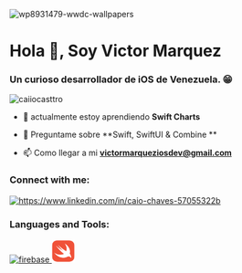 

![wp8931479-wwdc-wallpapers](https://sqrevjfizglmjxxfuvxy.supabase.co/storage/v1/object/sign/Talhua/Banner.png?token=eyJhbGciOiJIUzI1NiIsInR5cCI6IkpXVCJ9.eyJ1cmwiOiJUYWxodWEvQmFubmVyLnBuZyIsImlhdCI6MTcxNzI1MjE2OCwiZXhwIjoxNzQ4Nzg4MTY4fQ.Y70WvBgThqp0mwRxajUtvIamt3tMYADkAj1OflMR5_A&t=2024-06-01T14%3A29%3A21.979Z)


<h1 align="left">Hola 👋, Soy Victor Marquez</h1>
<h3 align="left">Un curioso desarrollador de iOS de Venezuela. 😁</h3>

<p align="left"> <img src="https://komarev.com/ghpvc/?username=victorsheepman&label=Profile%20views&color=0e75b6&style=flat" alt="caiiocasttro" /> </p>

<!-- - 🔭 I’m currently working on [Eventz Project](https://github.com/caiiocasttro/Eventz.git) -->

- 🌱 actualmente estoy aprendiendo **Swift Charts**

- 💬 Preguntame sobre **Swift, SwiftUI & Combine **

- 📫 Como llegar a mi **victormarqueziosdev@gmail.com**

<h3 align="left">Connect with me:</h3>
<p align="left">
<a href="https://www.linkedin.com/in/victor-marquez01/" target="blank"><img align="center" src="https://raw.githubusercontent.com/rahuldkjain/github-profile-readme-generator/master/src/images/icons/Social/linked-in-alt.svg" alt="https://www.linkedin.com/in/caio-chaves-57055322b" height="30" width="40" /></a>
</p>

<h3 align="left">Languages and Tools:</h3>
<p align="left"> <a href="https://developer.apple.com/xcode/swiftui/" target="_blank" rel="noreferrer"> <img src="https://img.icons8.com/?size=100&id=3cCrxzZF7LfB&format=png&color=000000" alt="firebase" width="40" height="40"/> </a> <a href="https://developer.apple.com/swift/" target="_blank" rel="noreferrer"> <img src="https://raw.githubusercontent.com/devicons/devicon/master/icons/swift/swift-original.svg" alt="swift" width="40" height="40"/> </p>
